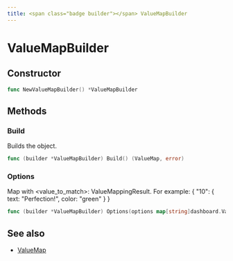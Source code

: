 ```yaml
---
title: <span class="badge builder"></span> ValueMapBuilder
---
```

# <span class="badge builder"></span> ValueMapBuilder

## Constructor

```go
func NewValueMapBuilder() *ValueMapBuilder
```
## Methods

### <span class="badge object-method"></span> Build

Builds the object.

```go
func (builder *ValueMapBuilder) Build() (ValueMap, error)
```

### <span class="badge object-method"></span> Options

Map with <value_to_match>: ValueMappingResult. For example: { "10": { text: "Perfection!", color: "green" } }

```go
func (builder *ValueMapBuilder) Options(options map[string]dashboard.ValueMappingResult) *ValueMapBuilder
```

## See also

 * <span class="badge object-type-struct"></span> [ValueMap](./object-ValueMap.md)
